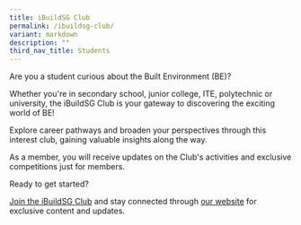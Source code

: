 ```yaml
---
title: iBuildSG Club
permalink: /ibuildsg-club/
variant: markdown
description: ""
third_nav_title: Students
---
```

<p></p>
<p>Are you a student curious about the Built Environment (BE)?</p>
<p>Whether you're in secondary school, junior college, ITE, polytechnic or
university, the iBuildSG Club is your gateway to discovering the exciting
world of BE!</p>
<p>Explore career pathways and broaden your perspectives through this interest
club, gaining valuable insights along the way.</p>
<p>As a member, you will receive updates on the Club's activities and exclusive
competitions just for members.</p>
<p>Ready to get started?</p>
<p><a href="https://form.gov.sg/5f113808dba1d90011ca8ff3" rel="noopener noreferrer nofollow" target="_blank">Join the iBuildSG Club</a> and
stay connected through <a href="/ibuildsg-club/home/" rel="noopener noreferrer nofollow" target="_blank">our website</a> for exclusive content and updates.</p>